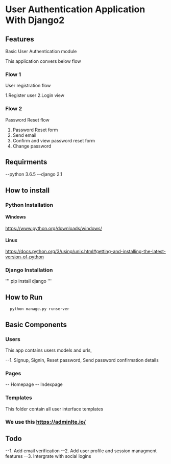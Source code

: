 # User Authentication Application With Django2

## Features

Basic User Authentication module

This application convers below flow

### Flow 1
User registration flow

1.Register user
2.Login view

### Flow 2
Password Reset flow

1. Password Reset form 
2. Send email
3. Confirm and view password reset form
4. Change password



## Requirments

--python 3.6.5
--django 2.1

## How to install 

### Python Installation
#### Windows
https://www.python.org/downloads/windows/

#### Linux
https://docs.python.org/3/using/unix.html#getting-and-installing-the-latest-version-of-python


### Django Installation
'''
pip install django
'''

## How to Run
```
  python manage.py runserver
```


## Basic Components

### Users
This app contains users models and urls,

--1. Signup, Signin, Reset password, Send password confirmation details

### Pages
-- Homepage
-- Indexpage

### Templates

This folder contain all user interface templates

### We use this https://adminlte.io/




## Todo

--1. Add email verification
--2. Add user profile and session managment features
--3. Intergrate with social logins















